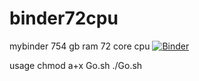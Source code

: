 # binder72cpu
mybinder 754 gb ram 72 core cpu
[![Binder](https://mybinder.org/badge_logo.svg)](https://mybinder.org/v2/git/https%3A%2F%2Fgithub.com%2FIRamachari%2Fbinder72cpu.git/main)





usage
chmod a+x Go.sh
./Go.sh
